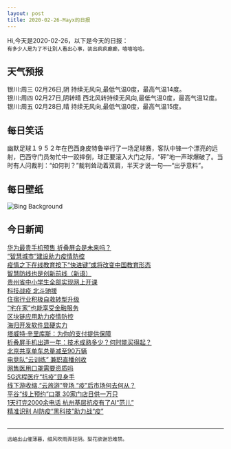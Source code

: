 ```yaml
---
layout: post
title: 2020-02-26-Mayx的日报
---
```


Hi,今天是2020-02-26，以下是今天的日报：<br><small>
有多少人是为了不让别人看出心事，装出疯疯癫癫，嘻嘻哈哈。</small><!--more-->
## 天气预报
银川:周三 02月26日,阴 持续无风向,最低气温0度，最高气温14度。<br>银川:周四 02月27日,阴转晴 西北风转持续无风向,最低气温0度，最高气温12度。<br>银川:周五 02月28日,晴 持续无风向,最低气温0度，最高气温15度。
## 每日笑话
幽默足球１９５２年在巴西身皮特鲁举行了一场足球赛，客队中锋一个漂亮的远射，巴西守门员匆忙中一跤摔倒，球正要滚入大门之际，“砰”地一声球爆破了。当时有人问裁判：“如何判？”裁判耸动着双肩，半天才说一句──“出乎意料”。
## 每日壁纸
![Bing Background](https://cn.bing.com/th?id=OHR.ArmstrongPark_EN-US8412696471_1920x1080.jpg&rf=LaDigue_1920x1080.jpg&pid=hp "The Roots of Music Cultural Sculpture Garden in Louis Armstrong Park, New Orleans, LA (© jejim120/Alamy)")
## 今日新闻

[华为最贵手机预售 折叠屏会是未来吗？](http://it.people.com.cn/n1/2020/0226/c1009-31605048.html)   
[“智慧城市”建设助力疫情防控](http://it.people.com.cn/n1/2020/0226/c1009-31605002.html)   
[疫情之下在线教育按下“快进键”或将改变中国教育形态](http://it.people.com.cn/n1/2020/0226/c1009-31605038.html)   
[智慧防线也是创新前线（新语）](http://it.people.com.cn/n1/2020/0226/c1009-31604998.html)   
[贵州省中小学生全部实现网上开课](http://it.people.com.cn/n1/2020/0226/c1009-31604999.html)   
[科技战疫 北斗驰援](http://it.people.com.cn/n1/2020/0226/c1009-31604997.html)   
[住宿行业积极自救转型升级](http://it.people.com.cn/n1/2020/0226/c1009-31604990.html)   
[“宅在家”也能享受金融服务](http://it.people.com.cn/n1/2020/0226/c1009-31604826.html)   
[区块链应用助力疫情防控](http://it.people.com.cn/n1/2020/0226/c1009-31604825.html)   
[海归开发软件显硬实力](http://it.people.com.cn/n1/2020/0226/c1009-31604830.html)   
[塔威特·辛里库斯：为你的支付提供保障](http://it.people.com.cn/n1/2020/0226/c1009-31604827.html)   
[折叠屏手机出道一年：技术成熟多少？何时能买得起？](http://it.people.com.cn/n1/2020/0226/c1009-31604772.html)   
[北京共享单车总量减至90万辆](http://it.people.com.cn/n1/2020/0226/c1009-31604723.html)   
[电竞队“云训练” 兼职直播创收](http://it.people.com.cn/n1/2020/0226/c1009-31604744.html)   
[网售医用口罩需要资质吗](http://it.people.com.cn/n1/2020/0226/c1009-31604718.html)   
[5G远程医疗“抗疫”显身手](http://it.people.com.cn/n1/2020/0226/c1009-31604722.html)   
[线下游收缩,“云旅游”登场 “疫”后市场何去何从？](http://it.people.com.cn/n1/2020/0226/c1009-31604768.html)   
[平谷“线上预约”口罩 30家门店日供一万只](http://it.people.com.cn/n1/2020/0226/c1009-31604747.html)   
[1天打完2000余电话 杭州基层抗疫有了AI“范儿”](http://it.people.com.cn/n1/2020/0226/c1009-31604609.html)   
[精准识别 AI防疫“黑科技”助力战“疫”](http://it.people.com.cn/n1/2020/0226/c1009-31604603.html)   
<br />

***

<small>远岫出山催薄暮，细风吹雨弄轻阴。梨花欲谢恐难禁。</small>
